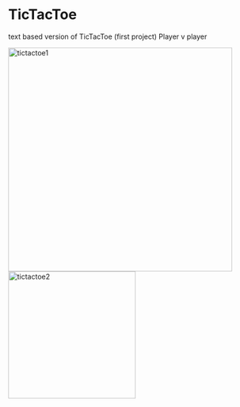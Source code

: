 # TicTacToe
 text based version of TicTacToe (first project)
 Player v player
 
<img width="452" alt="tictactoe1" src="https://user-images.githubusercontent.com/76489213/131854937-8fb36968-1984-44cd-ae09-790970d094fb.png">
<img width="257" alt="tictactoe2" src="https://user-images.githubusercontent.com/76489213/131854957-4056953e-ab02-41c0-88df-9787e684d404.png">

